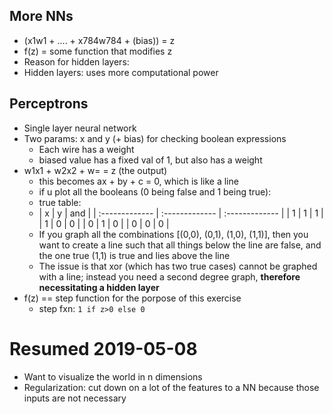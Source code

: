 ## More NNs
- (x1w1 + .... + x784w784 + (bias)) = z
- f(z) = some function that modifies z
- Reason for hidden layers:
- Hidden layers: uses more computational power

## Perceptrons
- Single layer neural network
- Two params: x and y (+ bias) for checking boolean expressions
  - Each wire has a weight
  - biased value has a fixed val of 1, but also has a weight
- w1x1 + w2x2 + w= = z (the output)
  - this becomes ax + by + c = 0, which is like a line
  - if u plot all the booleans (0 being false and 1 being true):
  - true table:
  - | x | y | and |
  | :------------- | :------------- | :------------- |
  | 1 | 1 | 1 |
  | 1 | 0 | 0 |
  | 0 | 1 | 0 |
  | 0 | 0 | 0 |
  - If you graph all the combinations [(0,0), (0,1), (1,0), (1,1)], then you want to create a line such that all things below the line are false, and the one true (1,1) is true and lies above the line
  - The issue is that xor (which has two true cases) cannot be graphed with a line; instead you need a second degree graph, **therefore necessitating a hidden layer**
- f(z) == step function for the porpose of this exercise
  - step fxn: `1 if z>0 else 0`

# Resumed 2019-05-08
- Want to visualize the world in n dimensions
- Regularization: cut down on a lot of the features to a NN because those inputs are not necessary
